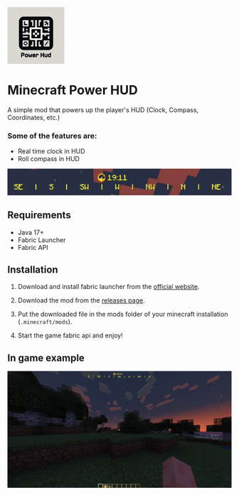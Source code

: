 ![simple-image](./readme/images/power-hud-logo128x128.png)

# Minecraft Power HUD

A simple mod that powers up the player's HUD (Clock, Compass, Coordinates, etc.)

### Some of the features are:
- Real time clock in HUD
- Roll compass in HUD

![simple-image](./readme/images/clock-and-compass-hud.png)


## Requirements
- Java 17+
- Fabric Launcher
- Fabric API

## Installation

1. Download and install fabric launcher from the [official website](https://fabricmc.net/).

2. Download the mod from the [releases page](https://github.com/vmarinho22/minecraft-power-hud/releases).

3. Put the downloaded file in the mods folder of your minecraft installation (`.minecraft/mods`).

4. Start the game fabric api and enjoy!


## In game example

![full-game-xp](./readme/images/in-game-example.png)